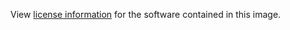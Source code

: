 View [license information](https://github.com/zulu-openjdk/zulu-openjdk/blob/master/LICENSE.txt) for the software contained in this image.

